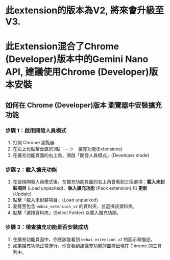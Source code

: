 # 此extension的版本為V2, 將來會升級至V3.
# 此Extension混合了Chrome (Developer)版本中的Gemini Nano API, 建議使用Chrome (Developer)版本安裝

## 如何在 Chrome (Developer)版本 瀏覽器中安裝擴充功能

### 步驟 1：啟用開發人員模式
1. 打開 Chrome 瀏覽器
2. 在右上角點擊垂直的3點　—＞　擴充功能(Extensions)
4. 在擴充功能頁面的右上角，開啟「開發人員模式」(Developer mode)

### 步驟 2：載入擴充功能
1. 在啟用開發人員模式後，在擴充功能頁面的右上角會看到三個選項：**載入未封裝項目** (Load unpacked)、**執入擴充功能** (Pack extension) 和 **更新** (Update)
2. 點擊「載入未封裝項目」(Load unpacked)
3. 瀏覽至包含 `webai_extension_v2` 的資料夾，並選擇該資料夾。
4. 點擊「選擇資料夾」(Select Folder) 以載入擴充功能。

### 步驟 3：檢查擴充功能是否安裝成功
1. 在擴充功能頁面中，你應該能看到 `webai_extension_v2` 的圖示和描述。
2. 如果擴充功能正常運行，你會看到該擴充功能的圖標出現在 Chrome 的工具列中。

